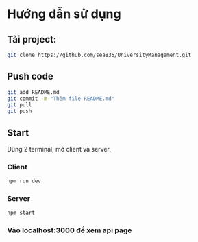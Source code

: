 # Hướng dẫn sử dụng

## Tải project:
```bash
git clone https://github.com/sea835/UniversityManagement.git
```

## Push code
```bash
git add README.md
git commit -m "Thêm file README.md"
git pull
git push
```

## Start 
Dùng 2 terminal, mở client và server.

### Client
``` bash
npm run dev
```

### Server
``` bash
npm start
```

### Vào localhost:3000 để xem api page
